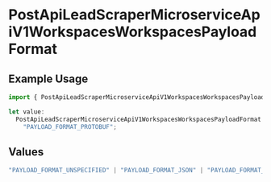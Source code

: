 # PostApiLeadScraperMicroserviceApiV1WorkspacesWorkspacesPayloadFormat

## Example Usage

```typescript
import { PostApiLeadScraperMicroserviceApiV1WorkspacesWorkspacesPayloadFormat } from "oppulence-backend-sdk/models/operations";

let value:
  PostApiLeadScraperMicroserviceApiV1WorkspacesWorkspacesPayloadFormat =
    "PAYLOAD_FORMAT_PROTOBUF";
```

## Values

```typescript
"PAYLOAD_FORMAT_UNSPECIFIED" | "PAYLOAD_FORMAT_JSON" | "PAYLOAD_FORMAT_XML" | "PAYLOAD_FORMAT_FORM_DATA" | "PAYLOAD_FORMAT_PROTOBUF" | "PAYLOAD_FORMAT_YAML"
```